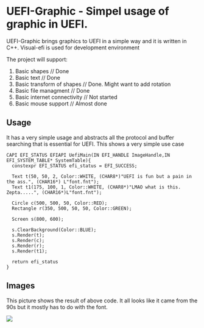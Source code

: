 # UEFI-Graphic - Simpel usage of graphic in UEFI.
UEFI-Graphic brings graphics to UEFI in a simple way and it is written in C++. 
Visual-efi is used for development environment

The project will support:
1. Basic shapes                // Done
2. Basic text                  // Done
3. Basic transform of shapes   // Done. Might want to add rotation
4. Basic file managment        // Done
5. Basic internet connectivity // Not started
6. Basic mouse support         // Almost done 

## Usage

 It has a very simple usage and abstracts all the protocol and buffer searching that is essential for UEFI.
 This shows a very simple use case
```
CAPI EFI_STATUS EFIAPI UefiMain(IN EFI_HANDLE ImageHandle,IN EFI_SYSTEM_TABLE* SystemTable){
  constexpr EFI_STATUS efi_status = EFI_SUCCESS;
    
  Text t(50, 50, 2, Color::WHITE, (CHAR8*)"UEFI is fun but a pain in the ass.", (CHAR16*) L"font.fnt");
  Text t1(175, 100, 1, Color::WHITE, (CHAR8*)"LMAO what is this. Zepta.....", (CHAR16*)L"font.fnt");

  Circle c(500, 500, 50, Color::RED);
  Rectangle r(350, 500, 50, 50, Color::GREEN);

  Screen s(800, 600);
 
  s.ClearBackground(Color::BLUE);
  s.Render(t);
  s.Render(c);
  s.Render(r);
  s.Render(t1);

  return efi_status
}
```

## Images

This picture shows the result of above code. It all looks like it came from the 90s but it mostly has to do with the font.

![](https://cdn.discordapp.com/attachments/865269282903162913/1073791181814779985/image.png)
